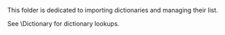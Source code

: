 This folder is dedicated to importing dictionaries and managing their list.

See \Dictionary for dictionary lookups.